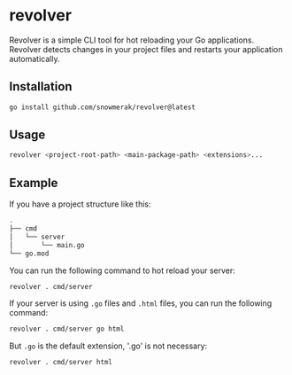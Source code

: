 # revolver

Revolver is a simple CLI tool for hot reloading your Go applications.  
Revolver detects changes in your project files and restarts your application automatically.

## Installation

```bash
go install github.com/snowmerak/revolver@latest
```

## Usage

```bash
revolver <project-root-path> <main-package-path> <extensions>...
```

## Example

If you have a project structure like this:

```bash
.
├── cmd
│   └── server
│       └── main.go
└── go.mod
```

You can run the following command to hot reload your server:

```bash
revolver . cmd/server
```

If your server is using `.go` files and `.html` files, you can run the following command:

```bash
revolver . cmd/server go html
```

But `.go` is the default extension, '.go' is not necessary:

```bash
revolver . cmd/server html
```
